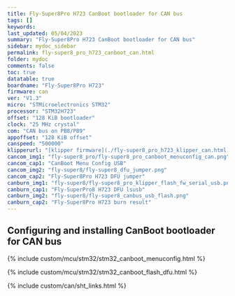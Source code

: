 ```yaml
---
title: Fly-Super8Pro H723 CanBoot bootloader for CAN bus
tags: []
keywords: 
last_updated: 05/04/2023
summary: "Fly-Super8Pro H723 CanBoot bootloader for CAN bus"
sidebar: mydoc_sidebar
permalink: fly-super8_pro_h723_canboot_can.html
folder: mydoc
comments: false
toc: true
datatable: true
boardname: "Fly-Super8Pro H723"
firmware: can
ver: "V1.3" 
micro: "STMicroelectronics STM32"
processor: "STM32H723"
offset: "128 KiB bootloader"
clock: "25 MHz crystal"
com: "CAN bus on PB8/PB9"
appoffset: "128 KiB offset"
canspeed: "500000"
klipperurl: "[klipper firmware](./fly-super8_pro_h723_klipper_can.html)"
cancom_img1: "fly-super8_pro/fly-super8_pro_canboot_menuconfig_can.png"
cancom_cap1: "CanBoot Menu Config USB"
cancom_img2: "fly-super8/fly-super8_dfu_jumper.png"
cancom_cap2: "Fly-Super8Pro H723 DFU jumper"
canburn_img1: "fly-super8/fly-super8_pro_klipper_flash_fw_serial_usb.png"
canburn_cap1: "Fly-SuperPro8 H723 DFU lsusb"
canburn_img2: "fly-super8/fly-super8_canbus_usb_flash.png"
canburn_cap2: "Fly-Super8Pro H723 burn result"
---
```


## Configuring and installing CanBoot bootloader for CAN bus

{% include custom/mcu/stm32/stm32_canboot_menuconfig.html %}

{% include custom/mcu/stm32/stm32_canboot_flash_dfu.html  %}

{% include custom/can/sht_links.html %}